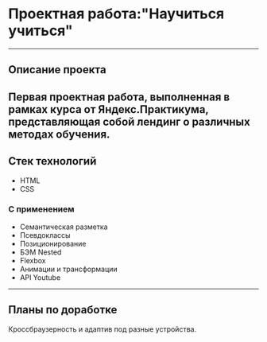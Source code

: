 # Проектная работа:"Научиться учиться"
---
## Описание проекта
Первая проектная работа, выполненная в рамках курса от Яндекс.Практикума, представляющая собой лендинг о различных методах обучения.
---
## Стек технологий
* HTML
* CSS
### С применением
* Семантическая разметка
* Псевдоклассы
* Позиционирование
* БЭМ Nested 
* Flexbox
* Анимации и трансформации
* API Youtube
---
## Планы по доработке
Кроссбраузерность и адаптив под разные устройства.
